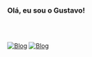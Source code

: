 ### Olá, eu sou o Gustavo!
&nbsp;
##
[![Blog](https://img.shields.io/badge/LinkedIn-0077B5?style=for-the-badge&logo=linkedin&logoColor=white)](https://www.linkedin.com/in/gustavo-gilli-uhlein/)
[![Blog](https://img.shields.io/badge/Instagram-E4405F?style=for-the-badge&logo=instagram&logoColor=white)](https://www.instagram.com/gust_gilli/)
</div>
